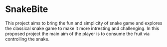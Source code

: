 # SnakeBite
This project aims to bring the fun and simplicity of snake game and explores the classical snake game to make it more intresting and challenging.  In this proposed project the main aim of the player is to consume the fruit via controlling the snake. 
